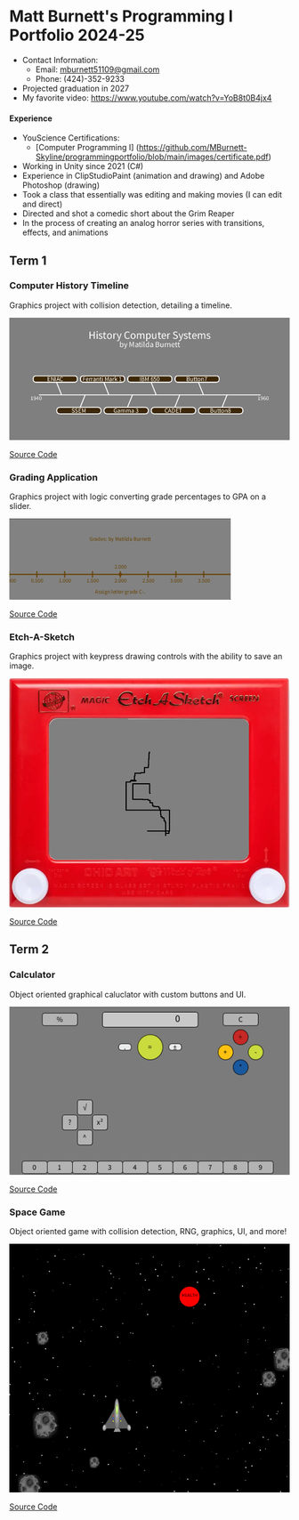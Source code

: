 # Matt Burnett's Programming I Portfolio 2024-25
* Contact Information:
  * Email: mburnett51109@gmail.com
  * Phone: (424)-352-9233
* Projected graduation in 2027
* My favorite video: https://www.youtube.com/watch?v=YoB8t0B4jx4

#### Experience
* YouScience Certifications:
  * [Computer Programming I] (https://github.com/MBurnett-Skyline/programmingportfolio/blob/main/images/certificate.pdf)
* Working in Unity since 2021 (C#)
* Experience in ClipStudioPaint (animation and drawing) and Adobe Photoshop (drawing)
* Took a class that essentially was editing and making movies (I can edit and direct)
* Directed and shot a comedic short about the Grim Reaper
* In the process of creating an analog horror series with transitions, effects, and animations

## Term 1
### Computer History Timeline
Graphics project with collision detection, detailing a timeline.

![Running App](https://github.com/MBurnett-Skyline/programmingportfolio/blob/main/images/timeline.png?raw=true)

[Source Code](https://github.com/MBurnett-Skyline/programmingportfolio/blob/main/src/term1/Timeline/Timeline.pde)
### Grading Application
Graphics project with logic converting grade percentages to GPA on a slider.

![Running App](https://github.com/MBurnett-Skyline/programmingportfolio/blob/main/images/grade.png?raw=true)

[Source Code](https://github.com/MBurnett-Skyline/programmingportfolio/blob/main/src/term1/GradingApp/GradingApp.pde)
### Etch-A-Sketch
Graphics project with keypress drawing controls with the ability to save an image.

![Running App](https://github.com/MBurnett-Skyline/programmingportfolio/blob/main/images/sketch.png?raw=true)

[Source Code](https://github.com/MBurnett-Skyline/programmingportfolio/blob/main/src/term1/EtchASketch/EtchASketch.pde)
## Term 2
### Calculator
Object oriented graphical caluclator with custom buttons and UI.

![Running App](https://github.com/MBurnett-Skyline/programmingportfolio/blob/main/images/calc.png?raw=true)

[Source Code](https://github.com/MBurnett-Skyline/programmingportfolio/blob/main/src/term2/Calculator/Calculator.pde)

### Space Game

Object oriented game with collision detection, RNG, graphics, UI, and more!

![Running App](https://github.com/MBurnett-Skyline/programmingportfolio/blob/main/images/space.png?raw=true)

[Source Code](https://github.com/MBurnett-Skyline/programmingportfolio/blob/main/src/term2/SpaceGame/SpaceGame.pde)
